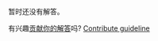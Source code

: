 
暂时还没有解答。

有兴趣[贡献你的解答](https://github.com/BFEdev/BFE.dev-solutions/blob/main/quiz/symbol_zh.md)吗? [Contribute guideline](https://github.com/BFEdev/BFE.dev-solutions#how-to-contribute)
